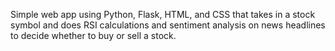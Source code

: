 Simple web app using Python, Flask, HTML, and CSS that takes in a stock symbol and does RSI calculations and sentiment analysis on news headlines to decide whether to buy or sell a stock.